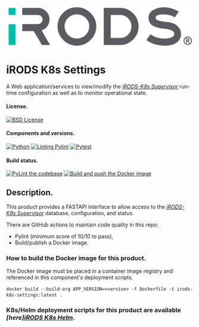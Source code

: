<!--
BSD 3-Clause All rights reserved.

SPDX-License-Identifier: BSD 3-Clause
-->

[![iRODS](iRODS-Logo.png)](https://irods.org)

# iRODS K8s Settings
A Web application/services to view/modify the *[iRODS-K8s Supervisor](https://github.com/irods-contrib/iRODS-K8s-Supervisor)* run-time configuration as well as to monitor operational state.

#### License.
[![BSD License](https://img.shields.io/badge/License-BSD-orange.svg)](https://github.com/irods-contrib/iRODS-K8s-Settings/blob/main/LICENSE)

#### Components and versions.
[![Python](https://img.shields.io/badge/Python-3.12.6-orange)](https://github.com/python/cpython)
[![Linting Pylint](https://img.shields.io/badge/Pylint-%203.3.0-yellow)](https://github.com/PyCQA/pylint)
[![Pytest](https://img.shields.io/badge/Pytest-%208.3.3-blue)](https://github.com/pytest-dev/pytest)

#### Build status.
[![PyLint the codebase](https://github.com/irods-contrib/iRODS-K8s-Settings/actions/workflows/pylint.yml/badge.svg)](https://github.com/irods-contrib/iRODS-K8s-Settings/actions/workflows/pylint.yml)
[![Build and push the Docker image](https://github.com/irods-contrib/iRODS-K8s-Settings/actions/workflows/image-push.yml/badge.svg)](https://github.com/irods-contrib/iRODS-K8s-Settings/actions/workflows/image-push.yml)

## Description.
This product provides a FASTAPI interface to allow access to 
the *[iRODS-K8s Supervisor](https://github.com/irods-contrib/iRODS-K8s-Supervisor)* database, configuration, and status.

There are GitHub actions to maintain code quality in this repo:
 - Pylint (minimum score of 10/10 to pass),
 - Build/publish a Docker image.

### How to build the Docker image for this product.

The Docker image must be placed in a container image registry and referenced in this component's deployment scripts.

```shell
docker build --build-arg APP_VERSION=<version> -f Dockerfile -t irods-k8s-settings:latest .
```
### K8s/Helm deployment scripts for this product are available *[here][iRODS K8s Helm](https://github.com/irods/irods_k8s/tree/main/helm/irods-supervisor-settings)*.
